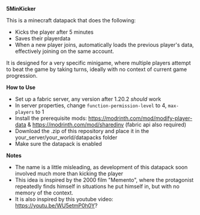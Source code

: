 **5MinKicker**

This is a minecraft datapack that does the following:
- Kicks the player after 5 minutes
- Saves their playerdata
- When a new player joins, automatically loads the previous player's data, effectively joining on the same account.

It is designed for a very specific minigame, where multiple players attempt to beat the game by taking turns, ideally with no context of current game progression.

**How to Use**
- Set up a fabric server, any version after 1.20.2 *should* work
- In server properties, change `function-permission-level` to 4, `max-players` to 1
- Install the prerequisite mods: https://modrinth.com/mod/modify-player-data & https://modrinth.com/mod/sharedinv (fabric api also required)
- Download the .zip of this repository and place it in the your_server/your_world/datapacks folder
- Make sure the datapack is enabled

**Notes**
- The name is a little misleading, as development of this datapack soon involved much more than kicking the player
- This idea is inspired by the 2000 film "Memento", where the protagonist repeatedly finds himself in situations he put himself in, but with no memory of the context.
- It is also inspired by this youtube video: https://youtu.be/WU5etmP0h0Y?
